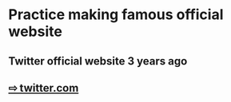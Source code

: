 # Practice making famous official website
## Twitter official website 3 years ago

<p>
    <h2>
    <a href="https://kska32.github.io/fake-twitter-ui/" target='_blank'>⇨ twitter.com</a>
    <h2>
</p>
